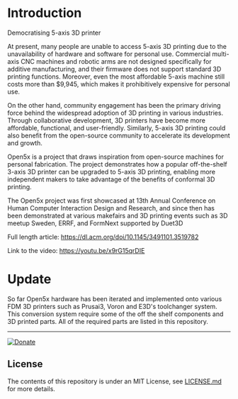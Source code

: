 # Introduction

Democratising 5-axis 3D printer

At present, many people are unable to access 5-axis 3D printing due to the unavailability of hardware and software for personal use. Commercial multi-axis CNC machines and robotic arms are not designed specifically for additive manufacturing, and their firmware does not support standard 3D printing functions. Moreover, even the most affordable 5-axis machine still costs more than $9,945, which makes it prohibitively expensive for personal use. 

On the other hand, community engagement has been the primary driving force behind the widespread adoption of 3D printing in various industries. Through collaborative development, 3D printers have become more affordable, functional, and user-friendly. Similarly, 5-axis 3D printing could also benefit from the open-source community to accelerate its development and growth.

Open5x is a project that draws inspiration from open-source machines for personal fabrication. The project demonstrates how a popular off-the-shelf 3-axis 3D printer can be upgraded to 5-axis 3D printing, enabling more independent makers to take advantage of the benefits of conformal 3D printing.

The Open5x project was first showcased at 13th Annual Conference on Human Computer Interaction Design and Research, and since then has been demonstrated at various makefairs and 3D printing events such as 3D meetup Sweden, ERRF, and FormNext supported by Duet3D


Full length article:
https://dl.acm.org/doi/10.1145/3491101.3519782


Link to the video:
https://youtu.be/x9rG15qrDIE

# Update

So far Open5x hardware has been iterated and implemented onto various FDM 3D printers such as Prusai3, Voron and E3D's toolchanger system.
This conversion system require some of the off the shelf components and 3D printed parts. All of the required parts are listed in this repository.


-------

[![Donate](https://img.shields.io/badge/Donate-PayPal-green.svg)](https://www.paypal.com/donate/?hosted_button_id=EU5UT7KPFXXUG)


## License
The contents of this repository is under an MIT License, see [LICENSE.md](https://github.com/FreddieHong19/Open5x/blob/main/LICENSE) for more details.
